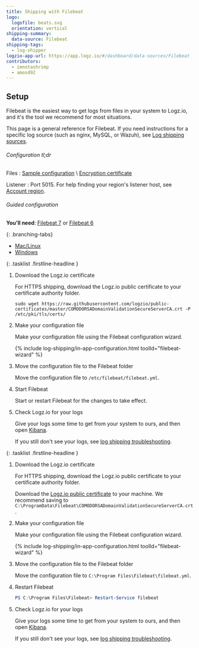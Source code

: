 ```yaml
---
title: Shipping with Filebeat
logo:
  logofile: beats.svg
  orientation: vertical
shipping-summary:
  data-source: Filebeat
shipping-tags:
  - log-shipper
logzio-app-url: https://app.logz.io/#/dashboard/data-sources/Filebeat
contributors:
  - imnotashrimp
  - amosd92
---
```


## Setup

Filebeat is the easiest way to get logs from files in your system to Logz.io,
and it's the tool we recommend for most situations.

This page is a general reference for Filebeat.
If you need instructions for a specific log source (such as nginx, MySQL, or Wazuh),
see [Log shipping sources]({{site.baseurl}}/shipping/).

###### Configuration tl;dr

Files
: [Sample configuration](https://raw.githubusercontent.com/logzio/logz-docs/master/shipping-config-samples/logz-filebeat-config.yml) \\
  [Encryption certificate](https://raw.githubusercontent.com/logzio/public-certificates/master/COMODORSADomainValidationSecureServerCA.crt)

Listener
: Port 5015.
  For help finding your region's listener host, see [Account region]({{site.baseurl}}/user-guide/accounts/account-region.html).

###### Guided configuration

**You'll need**:
[Filebeat 7](https://www.elastic.co/guide/en/beats/filebeat/current/filebeat-installation.html) or
[Filebeat 6](https://www.elastic.co/guide/en/beats/filebeat/6.7/filebeat-installation.html)

<div class="branching-container">

{: .branching-tabs}
* [Mac/Linux](#mac-linux-config)
* [Windows](#windows-config)

<div id="mac-linux-config">

{: .tasklist .firstline-headline }
1.  Download the Logz.io certificate

    For HTTPS shipping, download the Logz.io public certificate to your certificate authority folder.

    ```shell
    sudo wget https://raw.githubusercontent.com/logzio/public-certificates/master/COMODORSADomainValidationSecureServerCA.crt -P /etc/pki/tls/certs/
    ```

2.  Make your configuration file

    Make your configuration file using the Filebeat configuration wizard.

    <!-- logzio-inject:filebeat-wizard -->

    {% include log-shipping/in-app-configuration.html toolId="filebeat-wizard" %}

3.  Move the configuration file to the Filebeat folder

    Move the configuration file to `/etc/filebeat/filebeat.yml`.

4.  Start Filebeat

    Start or restart Filebeat for the changes to take effect.

5.  Check Logz.io for your logs

    Give your logs some time to get from your system to ours, and then open [Kibana](https://app.logz.io/#/dashboard/kibana).

    If you still don't see your logs, see [log shipping troubleshooting]({{site.baseurl}}/user-guide/log-shipping/log-shipping-troubleshooting.html).

</div>

<div id="windows-config">

{: .tasklist .firstline-headline }
1.  Download the Logz.io certificate

    For HTTPS shipping, download the Logz.io public certificate to your certificate authority folder.

    Download the [Logz.io public certificate](https://raw.githubusercontent.com/logzio/public-certificates/master/COMODORSADomainValidationSecureServerCA.crt) to your machine. We recommend saving to `C:\ProgramData\Filebeat\COMODORSADomainValidationSecureServerCA.crt`.

2.  Make your configuration file

    Make your configuration file using the Filebeat configuration wizard.

    <!-- logzio-inject:filebeat-wizard -->

    {% include log-shipping/in-app-configuration.html toolId="filebeat-wizard" %}

3.  Move the configuration file to the Filebeat folder

    Move the configuration file to `C:\Program Files\Filebeat\filebeat.yml`.

4.  Restart Filebeat

    ```powershell
    PS C:\Program Files\Filebeat> Restart-Service filebeat
    ```

5.  Check Logz.io for your logs

    Give your logs some time to get from your system to ours, and then open [Kibana](https://app.logz.io/#/dashboard/kibana).

    If you still don't see your logs, see [log shipping troubleshooting]({{site.baseurl}}/user-guide/log-shipping/log-shipping-troubleshooting.html).

</div>